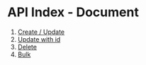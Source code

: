 # API Index - Document

1. [Create / Update](create)
1. [Update with id](update-with-id)
1. [Delete](delete)
1. [Bulk](bulk)
